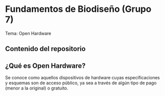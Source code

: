 # Fundamentos de Biodiseño (Grupo 7)
Tema: Open Hardware
## Contenido del repositorio 

## ¿Qué es Open Hardware?
Se conoce como aquellos dispositivos de hardware cuyas especificaciones y esquemas son de acceso público, ya sea a través de algún tipo de pago (menor a la original) o gratuito.
